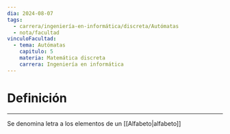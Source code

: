 ```yaml
---
dia: 2024-08-07
tags:
  - carrera/ingeniería-en-informática/discreta/Autómatas
  - nota/facultad
vinculoFacultad:
  - tema: Autómatas
    capitulo: 5
    materia: Matemática discreta
    carrera: Ingeniería en informática
---
```

# Definición
---
Se denomina letra a los elementos de un [[Alfabeto|alfabeto]]